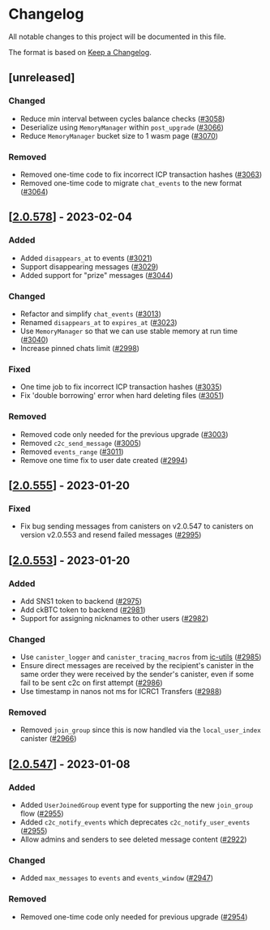 # Changelog
All notable changes to this project will be documented in this file.

The format is based on [Keep a Changelog](https://keepachangelog.com/en/1.0.0/).

## [unreleased]

### Changed

- Reduce min interval between cycles balance checks ([#3058](https://github.com/open-ic/open-chat/pull/3058))
- Deserialize using `MemoryManager` within `post_upgrade` ([#3066](https://github.com/open-ic/open-chat/pull/3066))
- Reduce `MemoryManager` bucket size to 1 wasm page ([#3070](https://github.com/open-ic/open-chat/pull/3070))

### Removed

- Removed one-time code to fix incorrect ICP transaction hashes ([#3063](https://github.com/open-ic/open-chat/pull/3063))
- Removed one-time code to migrate `chat_events` to the new format ([#3064](https://github.com/open-ic/open-chat/pull/3064))

## [[2.0.578](https://github.com/open-ic/open-chat/releases/tag/v2.0.578-user)] - 2023-02-04

### Added

- Added `disappears_at` to events ([#3021](https://github.com/open-ic/open-chat/pull/3021))
- Support disappearing messages ([#3029](https://github.com/open-ic/open-chat/pull/3029))
- Added support for "prize" messages ([#3044](https://github.com/open-ic/open-chat/pull/3044))

### Changed

- Refactor and simplify `chat_events` ([#3013](https://github.com/open-ic/open-chat/pull/3013))
- Renamed `disappears_at` to `expires_at` ([#3023](https://github.com/open-ic/open-chat/pull/3023))
- Use `MemoryManager` so that we can use stable memory at run time ([#3040](https://github.com/open-ic/open-chat/pull/3040))
- Increase pinned chats limit ([#2998](https://github.com/open-ic/open-chat/pull/2998))

### Fixed

- One time job to fix incorrect ICP transaction hashes ([#3035](https://github.com/open-ic/open-chat/pull/3035))
- Fix 'double borrowing' error when hard deleting files ([#3051](https://github.com/open-ic/open-chat/pull/3051))

### Removed

- Removed code only needed for the previous upgrade ([#3003](https://github.com/open-ic/open-chat/pull/3003))
- Removed `c2c_send_message` ([#3005](https://github.com/open-ic/open-chat/pull/3005))
- Removed `events_range` ([#3011](https://github.com/open-ic/open-chat/pull/3011))
- Remove one time fix to user date created ([#2994](https://github.com/open-ic/open-chat/pull/2994))

## [[2.0.555](https://github.com/open-ic/open-chat/releases/tag/v2.0.555-user)] - 2023-01-20

### Fixed

- Fix bug sending messages from canisters on v2.0.547 to canisters on version v2.0.553 and resend failed messages ([#2995](https://github.com/open-ic/open-chat/pull/2995))

## [[2.0.553](https://github.com/open-ic/open-chat/releases/tag/v2.0.553-user)] - 2023-01-20

### Added

- Add SNS1 token to backend ([#2975](https://github.com/open-ic/open-chat/pull/2975))
- Add ckBTC token to backend ([#2981](https://github.com/open-ic/open-chat/pull/2981))
- Support for assigning nicknames to other users ([#2982](https://github.com/open-ic/open-chat/pull/2982))

### Changed

- Use `canister_logger` and `canister_tracing_macros` from [ic-utils](https://github.com/open-ic/ic-utils) ([#2985](https://github.com/open-ic/open-chat/pull/2985))
- Ensure direct messages are received by the recipient's canister in the same order they were received by the sender's canister, even if some fail to be sent c2c on first attempt ([#2986](https://github.com/open-ic/open-chat/pull/2986))
- Use timestamp in nanos not ms for ICRC1 Transfers ([#2988](https://github.com/open-ic/open-chat/pull/2988))
 
### Removed

- Removed `join_group` since this is now handled via the `local_user_index` canister ([#2966](https://github.com/open-ic/open-chat/pull/2966))

## [[2.0.547](https://github.com/open-ic/open-chat/releases/tag/v2.0.547-user)] - 2023-01-08

### Added

- Added `UserJoinedGroup` event type for supporting the new `join_group` flow ([#2955](https://github.com/open-ic/open-chat/pull/2955))
- Added `c2c_notify_events` which deprecates `c2c_notify_user_events` ([#2955](https://github.com/open-ic/open-chat/pull/2955))
- Allow admins and senders to see deleted message content ([#2922](https://github.com/open-ic/open-chat/pull/2922))

### Changed

- Added `max_messages` to `events` and `events_window` ([#2947](https://github.com/open-ic/open-chat/pull/2947))

### Removed 

- Removed one-time code only needed for previous upgrade ([#2954](https://github.com/open-ic/open-chat/pull/2954))
